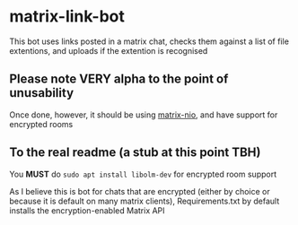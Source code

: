 # matrix-link-bot
This bot uses links posted in a matrix chat, checks them against a list of file extentions, and uploads if the extention is recognised

## Please note **VERY** alpha to the point of unusability

Once done, however, it should be using [matrix-nio](https://github.com/poljar/matrix-nio), and have support for encrypted rooms

## To the real readme (a stub at this point TBH)

You **MUST** do `sudo apt install libolm-dev` for encrypted room support 

As I believe this is bot for chats that are encrypted (either by choice or because it is default on many matrix clients),
Requirements.txt by default installs the encryption-enabled Matrix API
